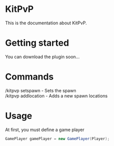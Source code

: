 # KitPvP
This is the documentation about KitPvP.
# Getting started
You can download the plugin soon...
# Commands
/kitpvp setspawn - Sets the spawn <br>
/kitpvp addlocation - Adds a new spawn locations
# Usage
At first, you must define a game player
```java
GamePlayer gamePlayer = new GamePlayer(Player);
```
